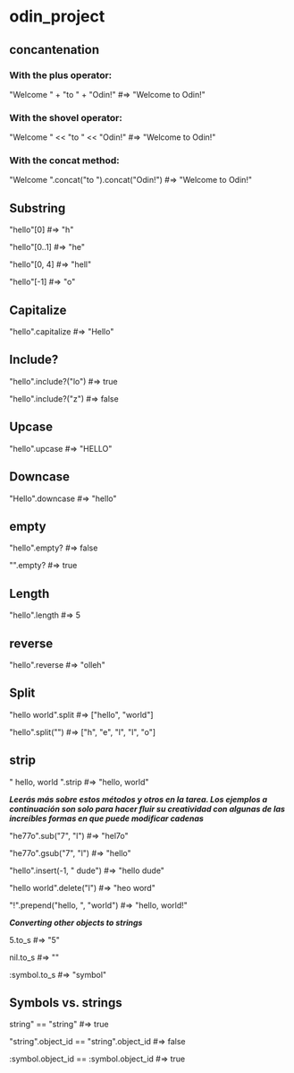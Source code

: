 # odin_project

## concantenation 

### With the plus operator:
"Welcome " + "to " + "Odin!"    #=> "Welcome to Odin!"

### With the shovel operator:
"Welcome " << "to " << "Odin!"  #=> "Welcome to Odin!"

### With the concat method:
"Welcome ".concat("to ").concat("Odin!")  #=> "Welcome to Odin!"

## Substring

"hello"[0]      #=> "h"

"hello"[0..1]   #=> "he"

"hello"[0, 4]   #=> "hell"

"hello"[-1]     #=> "o"

## Capitalize

"hello".capitalize #=> "Hello"

## Include?

"hello".include?("lo")  #=> true

"hello".include?("z")   #=> false

## Upcase
"hello".upcase  #=> "HELLO"

## Downcase 
"Hello".downcase  #=> "hello"

## empty 

"hello".empty?  #=> false

"".empty?       #=> true

## Length

"hello".length  #=> 5

## reverse 

"hello".reverse  #=> "olleh"

## Split

"hello world".split  #=> ["hello", "world"]

"hello".split("")    #=> ["h", "e", "l", "l", "o"]

## strip

" hello, world   ".strip  #=> "hello, world"

__*Leerás más sobre estos métodos y otros en la tarea. Los ejemplos a continuación son solo para hacer fluir su creatividad con algunas de las increíbles formas en que puede modificar cadenas*__

"he77o".sub("7", "l")           #=> "hel7o"

"he77o".gsub("7", "l")          #=> "hello"

"hello".insert(-1, " dude")     #=> "hello dude"

"hello world".delete("l")       #=> "heo word"

"!".prepend("hello, ", "world") #=> "hello, world!"

__*Converting other objects to strings*__

5.to_s        #=> "5"

nil.to_s      #=> ""

:symbol.to_s  #=> "symbol"

## Symbols vs. strings

string" == "string"  #=> true

"string".object_id == "string".object_id  #=> false

:symbol.object_id == :symbol.object_id    #=> true






